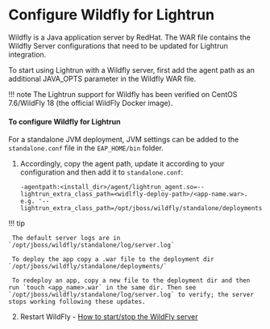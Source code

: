 # Configure Wildfly for Lightrun

Wildfly is a Java application server by RedHat. The WAR file contains the Wildfly Server configurations that need to be updated for Lightrun integration.

To start using Lightrun with a Wildfly server, first add the agent path as an additional JAVA_OPTS parameter in the Wildfly WAR file. 

!!! note
    The Lightrun support for Wildfly has been verified on CentOS 7.6/WildFly 18 (the official WildFly Docker image).
	
#### To configure Wildfly for Lightrun


For a standalone JVM deployment, JVM settings can be added to the `standalone.conf` file in the `EAP_HOME/bin` folder.

1. Accordingly, copy the agent path, update it according to your configuration and then add it to `standalone.conf`: 

     ``` {.shell}
     -agentpath:<install_dir>/agent/lightrun_agent.so=--lightrun_extra_class_path=<widlfly-deploy-path>/<app-name.war>. e.g. '--lightrun_extra_class_path=/opt/jboss/wildfly/standalone/deployments/myapp.war'
     ```

!!! tip

     The default server logs are in `/opt/jboss/wildfly/standalone/log/server.log`
	 
	 To deploy the app copy a .war file to the deployment dir `/opt/jboss/wildfly/standalone/deployments/`
	 
	 To redeploy an app, copy a new file to the deployment dir and then run `touch <app_name>.war` in the same dir. Then see `/opt/jboss/wildfly/standalone/log/server.log` to verify; the server stops working following these updates.

2.  Restart WildFly - [How to start/stop the WildFly server](https://subscription.packtpub.com/book/networking_and_servers/9781784392413/2/ch02lvl1sec29/shutting-down-and-restarting-an-instance-via-the-cli)

